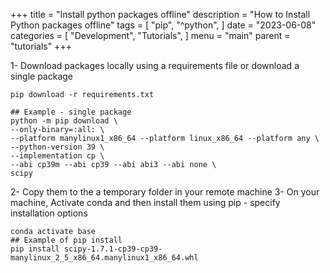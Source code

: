 +++
title = "Install python packages offline"
description = "How to Install Python packages offline"
tags = [
    "pip",
    "^python",
]
date = "2023-06-08"
categories = [
    "Development",
    "Tutorials",
]
menu = "main"
parent = "tutorials"
+++

1- Download packages locally using a requirements file or download a single package
```shell
pip download -r requirements.txt
```

```shell
## Example - single package
python -m pip download \
--only-binary=:all: \
--platform manylinux1_x86_64 --platform linux_x86_64 --platform any \
--python-version 39 \
--implementation cp \
--abi cp39m --abi cp39 --abi abi3 --abi none \
scipy
```

2- Copy them to the a temporary folder in your remote machine
3- On your machine, Activate conda and then install them using pip - specify installation options
```shell
conda activate base
## Example of pip install
pip install scipy-1.7.1-cp39-cp39-manylinux_2_5_x86_64.manylinux1_x86_64.whl
```
